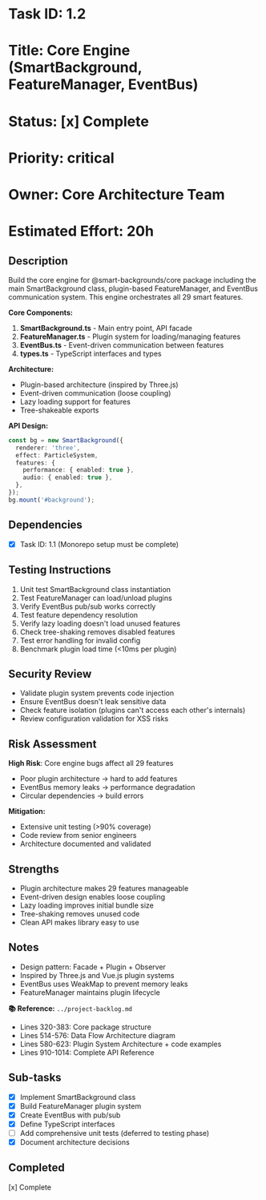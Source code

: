 # Task ID: 1.2

# Title: Core Engine (SmartBackground, FeatureManager, EventBus)

# Status: [x] Complete

# Priority: critical

# Owner: Core Architecture Team

# Estimated Effort: 20h

## Description

Build the core engine for @smart-backgrounds/core package including the main SmartBackground class, plugin-based FeatureManager, and EventBus communication system. This engine orchestrates all 29 smart features.

**Core Components:**

1. **SmartBackground.ts** - Main entry point, API facade
2. **FeatureManager.ts** - Plugin system for loading/managing features
3. **EventBus.ts** - Event-driven communication between features
4. **types.ts** - TypeScript interfaces and types

**Architecture:**

- Plugin-based architecture (inspired by Three.js)
- Event-driven communication (loose coupling)
- Lazy loading support for features
- Tree-shakeable exports

**API Design:**

```typescript
const bg = new SmartBackground({
  renderer: 'three',
  effect: ParticleSystem,
  features: {
    performance: { enabled: true },
    audio: { enabled: true },
  },
});
bg.mount('#background');
```

## Dependencies

- [x] Task ID: 1.1 (Monorepo setup must be complete)

## Testing Instructions

1. Unit test SmartBackground class instantiation
2. Test FeatureManager can load/unload plugins
3. Verify EventBus pub/sub works correctly
4. Test feature dependency resolution
5. Verify lazy loading doesn't load unused features
6. Check tree-shaking removes disabled features
7. Test error handling for invalid config
8. Benchmark plugin load time (<10ms per plugin)

## Security Review

- Validate plugin system prevents code injection
- Ensure EventBus doesn't leak sensitive data
- Check feature isolation (plugins can't access each other's internals)
- Review configuration validation for XSS risks

## Risk Assessment

**High Risk**: Core engine bugs affect all 29 features

- Poor plugin architecture → hard to add features
- EventBus memory leaks → performance degradation
- Circular dependencies → build errors

**Mitigation:**

- Extensive unit testing (>90% coverage)
- Code review from senior engineers
- Architecture documented and validated

## Strengths

- Plugin architecture makes 29 features manageable
- Event-driven design enables loose coupling
- Lazy loading improves initial bundle size
- Tree-shaking removes unused code
- Clean API makes library easy to use

## Notes

- Design pattern: Facade + Plugin + Observer
- Inspired by Three.js and Vue.js plugin systems
- EventBus uses WeakMap to prevent memory leaks
- FeatureManager maintains plugin lifecycle

**📚 Reference:** `../project-backlog.md`

- Lines 320-383: Core package structure
- Lines 514-576: Data Flow Architecture diagram
- Lines 580-623: Plugin System Architecture + code examples
- Lines 910-1014: Complete API Reference

## Sub-tasks

- [x] Implement SmartBackground class
- [x] Build FeatureManager plugin system
- [x] Create EventBus with pub/sub
- [x] Define TypeScript interfaces
- [ ] Add comprehensive unit tests (deferred to testing phase)
- [x] Document architecture decisions

## Completed

[x] Complete

